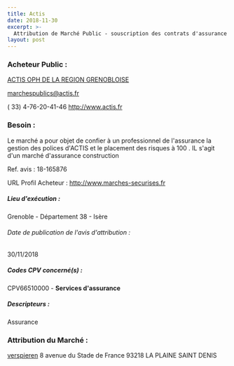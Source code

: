 ```yaml
---
title: Actis
date: 2018-11-30
excerpt: >-
  Attribution de Marché Public - souscription des contrats d'assurance pour les besoins d'ACTIS
layout: post
---
```


### Acheteur Public : 
<a href="/acheteur-34/siren-348579095"> ACTIS OPH DE LA REGION GRENOBLOISE</a><br/>



marchespublics@actis.fr

( 33) 4-76-20-41-46
http://www.actis.fr
### Besoin :

Le marché a pour objet de confier à un professionnel de l'assurance la gestion des polices d'ACTIS et le placement des risques à 100 . IL s'agit d'un marché d'assurance construction

Ref. avis : 18-165876

URL Profil Acheteur : http://www.marches-securises.fr

##### Lieu d'exécution :

Grenoble - Département 38 - Isère

###### Date de publication de l'avis d'attribution : 
30/11/2018

##### Codes CPV concerné(s) :
CPV66510000 - **Services d'assurance** <br/>

##### Descripteurs :
Assurance <br/>

### Attribution du Marché :
<a href="/entreprise-254/siren-321502049"> verspieren</a>    8 avenue du Stade de France 93218 LA PLAINE SAINT DENIS <br/>
